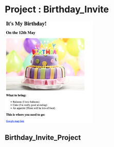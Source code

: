 <h1>Project : Birthday_Invite </h1>
<img src="./goal.png" alt="project_screenshot" width=55%/>
<h2>Birthday_Invite_Project</h2>
